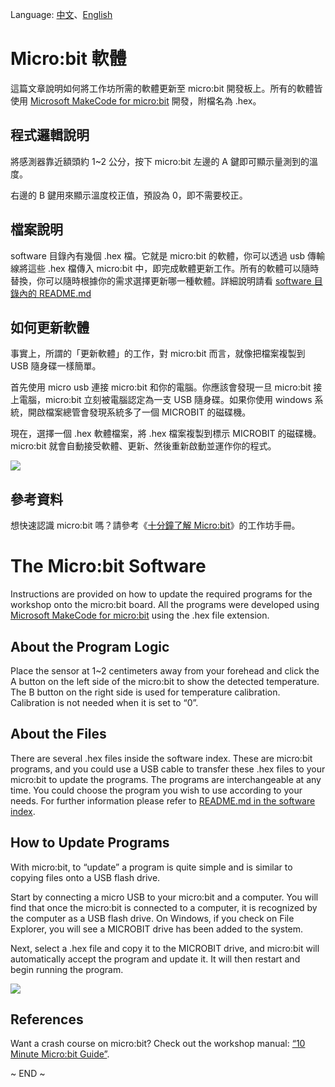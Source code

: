 Language: [中文](#microbit-軟體)、[English](#the-microbit-software)


# Micro:bit 軟體

這篇文章說明如何將工作坊所需的軟體更新至 micro:bit 開發板上。所有的軟體皆使用 [Microsoft MakeCode for micro:bit](https://makecode.microbit.org/) 開發，附檔名為 .hex。


## 程式邏輯說明

將感測器靠近額頭約 1~2 公分，按下 micro:bit 左邊的 A 鍵即可顯示量測到的溫度。

右邊的 B 鍵用來顯示溫度校正值，預設為 0，即不需要校正。


## 檔案說明

software 目錄內有幾個 .hex 檔。它就是 micro:bit 的軟體，你可以透過 usb 傳輸線將這些 .hex 檔傳入 micro:bit 中，即完成軟體更新工作。所有的軟體可以隨時替換，你可以隨時根據你的需求選擇更新哪一種軟體。詳細說明請看 [software 目錄內的 README.md](software/)


## 如何更新軟體

事實上，所謂的「更新軟體」的工作，對 micro:bit 而言，就像把檔案複製到 USB 隨身碟一樣簡單。

首先使用 micro usb 連接 micro:bit 和你的電腦。你應該會發現一旦 micro:bit 接上電腦，micro:bit 立刻被電腦認定為一支 USB 隨身碟。如果你使用 windows 系統，開啟檔案總管會發現系統多了一個 MICROBIT 的磁碟機。

現在，選擇一個 .hex 軟體檔案，將 .hex 檔案複製到標示 MICROBIT 的磁碟機。micro:bit 就會自動接受軟體、更新、然後重新啟動並運作你的程式。


![](images/program-win.gif)


## 參考資料

想快速認識 micro:bit 嗎？請參考《[十分鐘了解 Micro:bit](docs/10-minute-microbit-guide.md)》的工作坊手冊。


# The Micro:bit Software  

Instructions are provided on how to update the required programs for the workshop onto the micro:bit board. All the programs were developed using [Microsoft MakeCode for micro:bit](https://makecode.microbit.org/) using the .hex file extension.


## About the Program Logic
 
Place the sensor at 1~2 centimeters away from your forehead and click the A button on the left side of the micro:bit to show the detected temperature. The B button on the right side is used for temperature calibration. Calibration is not needed when it is set to “0”.


## About the Files 

There are several .hex files inside the software index. These are micro:bit programs, and you could use a USB cable to transfer these .hex files to your micro:bit to update the programs. The programs are interchangeable at any time. You could choose the program you wish to use according to your needs. For further information please refer to [README.md in the software index](software/). 
 

## How to Update Programs 

With micro:bit, to “update” a program is quite simple and is similar to copying files onto a USB flash drive.
  
Start by connecting a micro USB to your micro:bit and a computer. You will find that once the micro:bit is connected to a computer, it is recognized by the computer as a USB flash drive. On Windows, if you check on File Explorer, you will see a MICROBIT drive has been added to the system. 

Next, select a .hex file and copy it to the MICROBIT drive, and micro:bit will automatically accept the program and update it. It will then restart and begin running the program.

![](images/program-win.gif)


## References 

Want a crash course on micro:bit? Check out the workshop manual: [“10 Minute Micro:bit Guide”](docs/10-minute-microbit-guide.md). 


~ END ~

